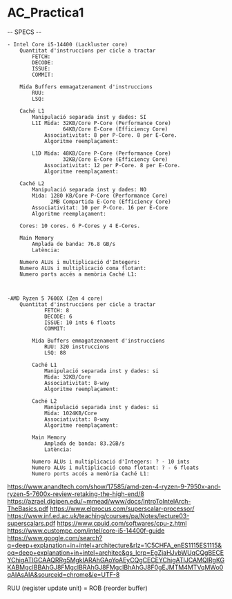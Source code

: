 # AC_Practica1

-- SPECS --

    - Intel Core i5-14400 (Lackluster core)
        Quantitat d'instruccions per cicle a tractar
            FETCH:
            DECODE:
            ISSUE:
            COMMIT:

        Mida Buffers emmagatzenament d'instruccions
            RUU:
            LSQ:
        
        Caché L1
            Manipulació separada inst y dades: SI
            L1I Mida: 32KB/Core P-Core (Performance Core)
                      64KB/Core E-Core (Efficiency Core)    
                Associativitat: 8 per P-Core. 8 per E-Core.
                Algoritme reemplaçament:
            
            L1D Mida: 48KB/Core P-Core (Performance Core)
                      32KB/Core E-Core (Efficiency Core)    
                Associativitat: 12 per P-Core. 8 per E-Core.
                Algoritme reemplaçament:

        Caché L2
            Manipulació separada inst y dades: NO
            Mida: 1280 KB/Core P-Core (Performance Core)
                  2MB Compartida E-Core (Efficiency Core)
            Associativitat: 10 per P-Core. 16 per E-Core
            Algoritme reemplaçament:
        
        Cores: 10 cores. 6 P-Cores y 4 E-Cores.

        Main Memory
            Amplada de banda: 76.8 GB/s
            Latència:

        Numero ALUs i multiplicació d'Integers:
        Numero ALUs i multiplicació coma flotant:
        Numero ports accés a memòria Caché L1:
        


    -AMD Ryzen 5 7600X (Zen 4 core)
        Quantitat d'instruccions per cicle a tractar
                FETCH: 8
                DECODE: 6
                ISSUE: 10 ints 6 floats
                COMMIT: 

            Mida Buffers emmagatzenament d'instruccions
                RUU: 320 instruccions
                LSQ: 88
            
            Caché L1
                Manipulació separada inst y dades: si
                Mida: 32KB/Core
                Associativitat: 8-way
                Algoritme reemplaçament:

            Caché L2
                Manipulació separada inst y dades: si
                Mida: 1024KB/Core
                Associativitat: 8-way
                Algoritme reemplaçament:
            
            Main Memory
                Amplada de banda: 83.2GB/s
                Latència:

            Numero ALUs i multiplicació d'Integers: ? - 10 ints
            Numero ALUs i multiplicació coma flotant: ? - 6 floats
            Numero ports accés a memòria Caché L1:

https://www.anandtech.com/show/17585/amd-zen-4-ryzen-9-7950x-and-ryzen-5-7600x-review-retaking-the-high-end/8
https://azrael.digipen.edu/~mmead/www/docs/IntroToIntelArch-TheBasics.pdf
https://www.elprocus.com/superscalar-processor/
https://www.inf.ed.ac.uk/teaching/courses/pa/Notes/lecture03-superscalars.pdf
https://www.cpuid.com/softwares/cpu-z.html
https://www.custompc.com/intel/core-i5-14400f-guide
https://www.google.com/search?q=deep+explanation+in+intel+architecture&rlz=1C5CHFA_enES1115ES1115&oq=deep+explanation+in+intel+architec&gs_lcrp=EgZjaHJvbWUqCQgBECEYChigATIGCAAQRRg5MgkIARAhGAoYoAEyCQgCECEYChigATIJCAMQIRgKGKABMgcIBBAhGJ8FMgcIBRAhGJ8FMgcIBhAhGJ8F0gEJMTM4MTVqMWo0qAIAsAIA&sourceid=chrome&ie=UTF-8


RUU (register update unit) = ROB (reorder buffer)

